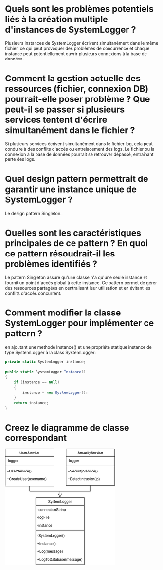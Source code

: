 # Quels sont les problèmes potentiels liés à la création multiple d'instances de SystemLogger ?
Plusieurs instances de SystemLogger écrivent simultanément dans le même fichier, ce qui peut provoquer des problèmes de concurrence et chaque instance peut potentiellement ouvrir plusieurs connexions à la base de données.

# Comment la gestion actuelle des ressources (fichier, connexion DB) pourrait-elle poser problème ?  Que peut-il se passer si plusieurs services tentent d'écrire simultanément dans le fichier ?
Si plusieurs services écrivent simultanément dans le fichier log, cela peut conduire à des conflits d'accès ou entrelacement des logs. Le fichier ou la connexion à la base de données pourrait se retrouver dépassé, entraînant perte des logs.

# Quel design pattern permettrait de garantir une instance unique de SystemLogger ?
Le design pattern Singleton.

# Quelles sont les caractéristiques principales de ce pattern ? En quoi ce pattern résoudrait-il les problèmes identifiés ?
Le pattern Singleton assure qu'une classe n'a qu'une seule instance et fournit un point d'accès global à cette instance. Ce pattern permet de gérer des ressources partagées en centralisant leur utilisation et en évitant les conflits d'accès concurrent.

# Comment modifier la classe SystemLogger pour implémenter ce pattern ?
en ajoutant une methode Instance() et une propriété statique instance de type SystemLogger à la class SystemLogger:
```csharp
private static SystemLogger instance;

public static SystemLogger Instance()
{
    if (instance == null)
    {
        instance = new SystemLogger();
    }
    return instance;
}
```

# Creez le diagramme de classe correspondant
![alt text](SystemLogger.png)